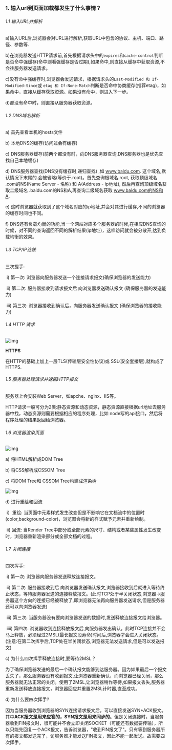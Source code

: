 ### 1. **输入url到页面加载都发生了什么事情？**

###### 1.1 输入URL并解析

a)输入URL后,浏览器会对URL进行解析,获取URL中包含的协议、主机、端口、路径、参数等.

b)在浏览器发送HTTP请求前,首先根据请求头中的`expires`和`cache-control`判断是否命中强缓存(命中则看强缓存是否过期),如果命中,则直接从缓存中获取资源,不会往服务器发送请求。

c)没有命中强缓存时,浏览器会发送请求，根据请求头的`Last-Modified 和 If-Modified-Since`或 `etag 和 If-None-Match`判断是否命中协商缓存(推荐etag)，如果命中，直接从缓存获取资源。如果没有命中，则进入下一步。

d)都没有命中时，则直接从服务器获取资源。

###### 1.2 DNS域名解析

a) 首先查看本机的hosts文件

b) 本地DNS的缓存(访问过会有缓存)

c) DNS服务器缓存(前两个都没有时，向DNS服务器查询,DNS服务器也是优先查找自己本地缓存)

d) DNS服务器查找(DNS没有缓存时,递归查找) ,如 www.baidu.com. 这个域名,默认情况下末尾的.会被省略(等价于.root)。首先查询根域名.root, 获取顶级域名 .com的NS(Name Server - 名称) 和 A(Address - ip地址), 然后再查询顶级域名获取二级域名 .baidu.com的NS和A,再查询二级域名获取 www.baidu.com的NS和A.

e) 这时浏览器就获取到了这个域名对应的ip地址,并会对其进行缓存,不同的浏览器的缓存时间也不同。

f) DNS还有负载均衡的功能,当一个网站对应多个服务器的时候,在相应DNS查询的时候，对不同的查询返回不同的解析结果(ip地址)，这样访问就会被分散开,达到负载均衡的效果。

###### 1.3 TCP/IP连接

三次握手:  

​	i) 第一次: 浏览器向服务器发送一个连接请求报文(确保浏览器的发送能力)

​	ii) 第二次: 服务器接收到请求报文后 向浏览器发送确认报文  (确保服务器的发送能力)

​	iii) 第三次: 浏览器接收到确认后，向服务器发送确认报文 (确保浏览器的接收能力)



###### 1.4  HTTP 请求

![img](https://p3-juejin.byteimg.com/tos-cn-i-k3u1fbpfcp/33426919b394498192132b6249479a3e~tplv-k3u1fbpfcp-zoom-1.image)

**HTTPS**

在HTTP的基础上加上一层TLS(传输层安全性协议)或 SSL(安全套接层),就构成了HTTPS.

###### 1.5 服务器处理请求并返回HTTP报文

服务器上会安装Web Server，如apche、nginx、IIS等。

HTTP请求一般可分为2类:静态资源和动态资源，静态资源直接根据url地址去服务器中找，动态资源则需要根据相应的程序处理，比如 node写的api接口，然后将程序处理的结果返回给浏览器。

###### 1.6 浏览器渲染页面

![img](https://p3-juejin.byteimg.com/tos-cn-i-k3u1fbpfcp/5a2a996acb054128b670bf37e3f51748~tplv-k3u1fbpfcp-zoom-1.image)

a) 将HTML解析成DOM Tree

b) 将CSS解析成CSSOM Tree 

c) 将DOM Tree和 CSSOM Tree构建成渲染树

![img](https://p3-juejin.byteimg.com/tos-cn-i-k3u1fbpfcp/02120424763f4492a5370919bc3504e8~tplv-k3u1fbpfcp-zoom-1.image)

d) 进行重绘和回流

​	i）重绘: 当页面中元素样式发生改变但是不影响它在文档流中的位置时(color,background-color)，浏览器会将新的样式赋予元素并重新绘制。

​	ii) 回流: 当Render Tree中部分或全部元素的尺寸、结构或者某些属性发生改变时，浏览器重新渲染部分或全部文档的过程。



###### 1.7 关闭连接

四次挥手:

​	i) 第一次: 浏览器向服务器发送释放连接报文。

​	ii) 第二次: 服务器接收到后 向浏览器发送确认报文,浏览器接收到后就进入等待终止状态，等待服务器发送的连接释放报文。(此时TCP处于半关闭状态,浏览器->服务器这个方向的连接已经被释放了,即浏览器无法再向服务器发送请求,但是服务器还可以向浏览器发送)

​	iii) 第三次: 当服务器没有要向浏览器发送的数据时,发送释放连接报文给浏览器。

​    iiii) 第四次: 浏览器收到连接释放报文后,向服务器发出确认。此时TCP连接并不会马上释放，必须经过2MSL(最长报文段寿命)时间后,浏览器才会进入关闭状态。(注意:在第二次挥手后,TCP处在半关闭状态,浏览器无法发送请求,但是可以发送报文)

c) 为什么四次挥手释放连接时,要等待2MSL？

为了确保浏览器发送的最后一个确认报文能够到达服务器。因为如果最后一个报文丢失了，那么服务器没有收到报文,让浏览器重新确认，而浏览器已经关闭，那么服务器就无法正常的关闭。使用了2MSL,让浏览器稍作等待,如果报文丢失,服务器重新发送释放连接报文，浏览器回应并重置2MSL计时器,直至成功。

d) 为什么要四次挥手?

因为当服务器收到浏览器的SYN连接请求报文后，可以直接发送SYN+ACK报文。其中**ACK报文是用来应答的，SYN报文是用来同步的**。但是关闭连接时，当服务器收到FIN报文时，很可能并不会立即关闭SOCKET（可能还有数据要传输），所以只能先回复一个ACK报文，告诉浏览器，"收到FIN报文了"。只有等到服务器所有的报文都发送完了，访服务器才能发送FIN报文，因此不能一起发送。故需要四次挥手。
